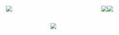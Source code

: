 <div style="display: grid; grid-template-columns: 1.25fr 1fr; gap: 2rem; justify-items: center;">
<div><img src="https://github-readme-stats.vercel.app/api/top-langs/?username=stephanullmann&layout=donut&theme=gruvbox" /></div>
<div style="text-align: center;"><img src="https://github-readme-stats.vercel.app/api?username=stephanullmann&show_icons=true&theme=gruvbox" /><img src="https://www.codewars.com/users/StephanUllmann/badges/large" /></div>
<div style="grid-column: span 2;"><img src="https://github-readme-stats.vercel.app/api/wakatime?username=sullmann&theme=gruvbox&layout=compact" /></div>
</div>
